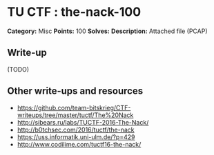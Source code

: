 # TU CTF : the-nack-100

**Category:** Misc
**Points:** 100
**Solves:** 
**Description:**
Attached file (PCAP)


## Write-up

(TODO)

## Other write-ups and resources

* https://github.com/team-bitskrieg/CTF-writeups/tree/master/tuctf/The%20Nack
* http://sibears.ru/labs/TUCTF-2016-The-Nack/
* http://b0tchsec.com/2016/tuctf/the-nack
* https://uss.informatik.uni-ulm.de/?p=429
* http://www.codilime.com/tuctf16-the-nack/
